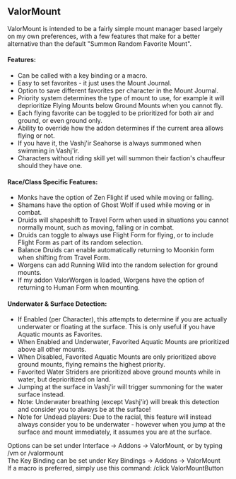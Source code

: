 ValorMount
---

ValorMount is intended to be a fairly simple mount manager based largely on my own preferences, with a few features that make for a better alternative than the default "Summon Random Favorite Mount".

#### Features:
- Can be called with a key binding or a macro.
- Easy to set favorites - it just uses the Mount Journal.
- Option to save different favorites per character in the Mount Journal.
- Priority system determines the type of mount to use, for example it will deprioritize Flying Mounts below Ground Mounts when you cannot fly.
- Each flying favorite can be toggled to be prioritized for both air and ground, or even ground only.
- Ability to override how the addon determines if the current area allows flying or not.
- If you have it, the Vashj'ir Seahorse is always summoned when swimming in Vashj'ir.
- Characters without riding skill yet will summon their faction's chauffeur should they have one.

#### Race/Class Specific Features:
- Monks have the option of Zen Flight if used while moving or falling.
- Shamans have the option of Ghost Wolf if used while moving or in combat.
- Druids will shapeshift to Travel Form when used in situations you cannot normally mount, such as moving, falling or in combat.
- Druids can toggle to always use Flight Form for flying, or to include Flight Form as part of its random selection.
- Balance Druids can enable automatically returning to Moonkin form when shifting from Travel Form.
- Worgens can add Running Wild into the random selection for ground mounts.
- If my addon ValorWorgen is loaded, Worgens have the option of returning to Human Form when mounting.

#### Underwater & Surface Detection:
- If Enabled (per Character), this attempts to determine if you are actually underwater or floating at the surface. This is only useful if you have Aquatic mounts as Favorites.
- When Enabled and Underwater, Favorited Aquatic Mounts are prioritized above all other mounts.
- When Disabled, Favorited Aquatic Mounts are only prioritized above ground mounts, flying remains the highest priority.
- Favorited Water Striders are prioritized above ground mounts while in water, but deprioritized on land.
- Jumping at the surface in Vashj'ir will trigger summoning for the water surface instead.
- Note: Underwater breathing (except Vashj'ir) will break this detection and consider you to always be at the surface!
- Note for Undead players: Due to the racial, this feature will instead always consider you to be underwater - however when you jump at the surface and mount immediately, it assumes you are at the surface.

Options can be set under Interface -> Addons -> ValorMount, or by typing /vm or /valormount \
The Key Binding can be set under Key Bindings -> Addons -> ValorMount \
If a macro is preferred, simply use this command: /click ValorMountButton